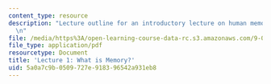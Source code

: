 ```yaml
---
content_type: resource
description: "Lecture outline for an introductory lecture on human memory and learning.\r\
  \n"
file: /media/https%3A/open-learning-course-data-rc.s3.amazonaws.com/9-081-human-memory-and-learning-fall-2002/5a0a7c9b0509727e918396542a931eb8_lecnote1.pdf
file_type: application/pdf
resourcetype: Document
title: 'Lecture 1: What is Memory?'
uid: 5a0a7c9b-0509-727e-9183-96542a931eb8
---
```

